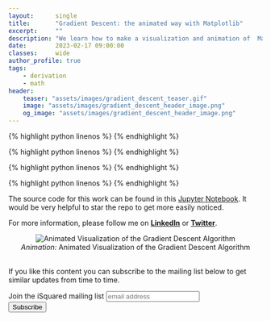 ```yaml
---
layout:      single
title:       "Gradient Descent: the animated way with Matplotlib"
excerpt:     ""
description: "We learn how to make a visualization and animation of  Matplotlib Animation API in Python."
date:        2023-02-17 09:00:00
classes:     wide
author_profile: true
tags:
    - derivation
    - math
header:
    teaser: "assets/images/gradient_descent_teaser.gif"
    image: "assets/images/gradient_descent_header_image.png"
    og_image: "assets/images/gradient_descent_header_image.png"
---
```


<script id="MathJax-script" async src="https://cdn.jsdelivr.net/npm/mathjax@3/es5/tex-mml-chtml.js"></script>


{% highlight python linenos %}
{% endhighlight %}


{% highlight python linenos %}
{% endhighlight %}


{% highlight python linenos %}
{% endhighlight %}


{% highlight python linenos %}
{% endhighlight %}


The source code for this work can be found in this
<a href="https://github.com/IlievskiV/Amusive-Blogging-N-Coding/blob/master/Visualizations/gradient_descent_matplotlib.ipynb" target="_blank" rel="dofollow noopener">Jupyter Notebook</a>.
It would be very helpful to star the repo to get more easily noticed. 

For more information, please follow me on <a href="https://www.linkedin.com/in/vilievski/" target="_blank" rel="noopener"><b>LinkedIn</b></a>
or <a href="https://twitter.com/VladOsaurus" target="_blank" rel="noopener"><b>Twitter</b></a>.

<center>
    <img data-src="{{ site.url }}{{ site.baseurl }}/assets/images/gradient_descent.gif" class="lazyload" alt="Animated Visualization of the Gradient Descent Algorithm">
    <br/>
    <span class="caption text-muted">
        <i>Animation:</i> Animated Visualization of the Gradient Descent Algorithm
    </span>
</center>
<br/>


If you like this content you can subscribe to the mailing list below to get similar updates from time to time.

<link href="//cdn-images.mailchimp.com/embedcode/horizontal-slim-10_7.css" rel="stylesheet" type="text/css">
<link href="/assets/css/mailchimp.css">
<div id="mc_embed_signup">
<form action="https://digital.us19.list-manage.com/subscribe/post?u=cb9dbe40387c27177a25de80f&amp;id=08bda6f8e0" method="post" id="mc-embedded-subscribe-form" name="mc-embedded-subscribe-form" class="validate" target="_blank" novalidate>
    <div id="mc_embed_signup_scroll">
	<label for="mce-EMAIL">Join the iSquared mailing list</label>
	<input type="email" value="" name="EMAIL" class="email" id="mce-EMAIL" placeholder="email address" required>
    <!-- real people should not fill this in and expect good things - do not remove this or risk form bot signups-->
    <div style="position: absolute; left: -5000px;" aria-hidden="true"><input type="text" name="b_cb9dbe40387c27177a25de80f_08bda6f8e0" tabindex="-1" value=""></div>
    <div class="clear"><input type="submit" value="Subscribe" name="subscribe" id="mc-embedded-subscribe" class="button"></div>
    </div>
</form>
</div>
<br/>